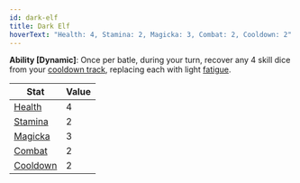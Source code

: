 ```yaml
---
id: dark-elf
title: Dark Elf
hoverText: "Health: 4, Stamina: 2, Magicka: 3, Combat: 2, Cooldown: 2"
---
```


**Ability [Dynamic]**: Once per batle, during your turn, recover any 4 skill dice from your [cooldown track](/docs/glossary/cooldown-track), replacing each with light [fatigue](/docs/glossary/fatigue).

| Stat                                                  | Value |
| ----------------------------------------------------- | ----- |
| [Health](/docs/adventurer/stats/health)               | 4     |
| [Stamina](/docs/adventurer/stats/stamina)             | 2     |
| [Magicka](/docs/adventurer/stats/magicka)             | 3     |
| [Combat](/docs/adventurer/skill-lines/warrior/combat) | 2     |
| [Cooldown](/docs/adventurer/stats/cooldown)           | 2     |
